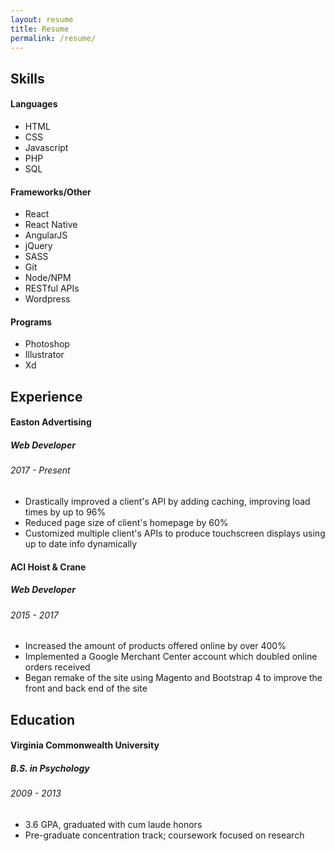```yaml
---
layout: resume
title: Resume
permalink: /resume/
---
```


<h2 class="color-orange-alpha text-center">Skills</h2>
<h4>Languages</h4>
<ul>
  <li>HTML</li>
  <li>CSS</li>
  <li>Javascript</li>
  <li>PHP</li>
  <li>SQL</li>
</ul>

<h4>Frameworks/Other</h4>
<ul>
  <li>React</li>
  <li>React Native</li>
  <li>AngularJS</li>
  <li>jQuery</li>
  <li>SASS</li>
  <li>Git</li>
  <li>Node/NPM</li>
  <li>RESTful APIs</li>
  <li>Wordpress</li>
</ul>

<h4>Programs</h4>
<ul>
  <li>Photoshop</li>
  <li>Illustrator</li>
  <li>Xd</li>
</ul>
<div class="mb"></div>
<h2 class="color-orange-alpha text-center">Experience</h2>
<h4>Easton Advertising</h4>
<h5>Web Developer</h5>
<h6>2017 - Present</h6>

<ul>
  <li>Drastically improved a client's API by adding caching, improving load times by up to 96%</li>
  <li>Reduced page size of client's homepage by 60%</li>
  <li>Customized multiple client's APIs to produce touchscreen displays using up to date info dynamically</li>
</ul>
<div class="mb"></div>
<h4>ACI Hoist &amp; Crane</h4>
<h5>Web Developer</h5>
<h6>2015 - 2017</h6>

<ul>
  <li>Increased the amount of products offered online by over 400%</li>
  <li>Implemented a Google Merchant Center account which doubled online orders received</li>
  <li>Began remake of the site using Magento and Bootstrap 4 to improve the front and back end of the site</li>
</ul>
<div class="mb"></div>
<h2 class="color-orange-alpha text-center">Education</h2>
<h4>Virginia Commonwealth University</h4>
<h5>B.S. in Psychology</h5>
<h6>2009 - 2013</h6>

<ul>
  <li>3.6 GPA, graduated with cum laude honors</li>
  <li>Pre-graduate concentration track; coursework focused on research</li>
</ul>

